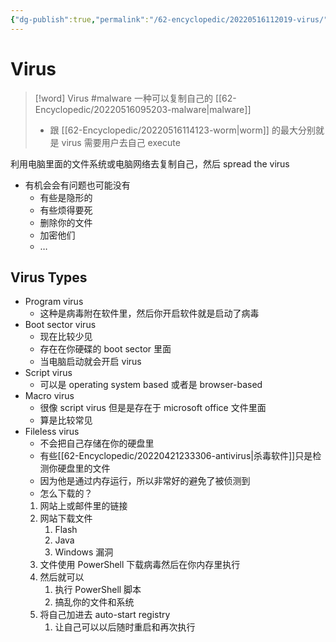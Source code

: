 ```yaml
---
{"dg-publish":true,"permalink":"/62-encyclopedic/20220516112019-virus/","dgHomeLink":true,"dgPassFrontmatter":false}
---
```



# Virus

> [!word] Virus #malware
> 一种可以复制自己的 [[62-Encyclopedic/20220516095203-malware|malware]]
>
> - 跟 [[62-Encyclopedic/20220516114123-worm|worm]] 的最大分别就是 virus 需要用户去自己 execute
<!--ID: 1653993498022-->

利用电脑里面的文件系统或电脑网络去复制自己，然后 spread the virus

- 有机会会有问题也可能没有
  - 有些是隐形的
  - 有些烦得要死
  - 删除你的文件
  - 加密他们
  - …

## Virus Types

- Program virus
  - 这种是病毒附在软件里，然后你开启软件就是启动了病毒
- Boot sector virus
  - 现在比较少见
  - 存在在你硬碟的 boot sector 里面
  - 当电脑启动就会开启 virus
- Script virus
  - 可以是 operating system based 或者是 browser-based
- Macro virus
  - 很像 script virus 但是是存在于 microsoft office 文件里面
  - 算是比较常见
- Fileless virus
  - 不会把自己存储在你的硬盘里
  - 有些[[62-Encyclopedic/20220421233306-antivirus|杀毒软件]]只是检测你硬盘里的文件
  - 因为他是通过内存运行，所以非常好的避免了被侦测到
  - 怎么下载的？
  1. 网站上或邮件里的链接
  2. 网站下载文件
	  1. Flash
	  2. Java
	  3. Windows 漏洞
  3. 文件使用 PowerShell 下载病毒然后在你内存里执行
  4. 然后就可以
	  1. 执行 PowerShell 脚本
	  2. 搞乱你的文件和系统
  5. 将自己加进去 auto-start registry
	  1. 让自己可以以后随时重启和再次执行
